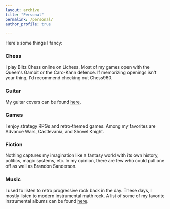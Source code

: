 ```yaml
---
layout: archive
title: "Personal"
permalink: /personal/
author_profile: true

---
```



<p>Here's some things I fancy:</p>

<h3>Chess</h3>
<p>
I play Blitz Chess online on Lichess. Most of my games open with the Queen's Gambit or the Caro-Kann
defence. If memorizing openings isn't your thing, I'd recommend checking out Chess960.
</p>

<h3>Guitar</h3>

My guitar covers can be found <a href="/personal/guitar/">here</a>.

<h3>Games</h3>

<p>
I enjoy strategy RPGs and retro-themed games. Among my favorites are Advance Wars, Castlevania, and Shovel Knight.
</p>

<h3>Fiction</h3>

<p>Nothing captures my imagination like a fantasy world with its own
history, politics, magic systems, etc. In my opinion, there are few who could pull one off as well as Brandon Sanderson.
</p>


<h3>Music</h3>
<p>I used to listen to retro progressive rock back in the day.
These days, I mostly listen to modern instrumental math rock.
A list of some of my favorite instrumental albums can be found <a href="http://www.progarchives.com/Collaborators.asp?id=73264&listreviews=rate&showall=true#reviews">here</a>.

